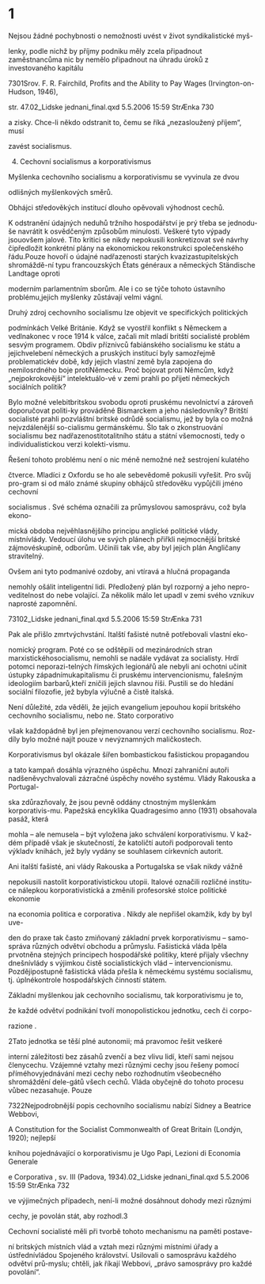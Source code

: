 # 1

Nejsou žádné pochybnosti o nemožnosti uvést v život syndikalistické myš-

lenky, podle nichž by příjmy podniku měly zcela připadnout zaměstnancůma nic by nemělo připadnout na úhradu úroků z investovaného kapitálu

7301Srov. F. R. Fairchild, Profits and the Ability to Pay Wages (Irvington-on-Hudson, 1946),

str. 47.02_Lidske jednani_final.qxd 5.5.2006 15:59 StrÆnka 730

a zisky. Chce-li někdo odstranit to, čemu se říká „nezasloužený příjem“, musí

zavést socialismus.

4. Cechovní socialismus a korporativismus

Myšlenka cechovního socialismu a korporativismu se vyvinula ze dvou

odlišných myšlenkových směrů.

Obhájci středověkých institucí dlouho opěvovali výhodnost cechů.

K odstranění údajných neduhů tržního hospodářství je prý třeba se jednodu-še navrátit k osvědčeným způsobům minulosti. Veškeré tyto výpady jsouovšem jalové. Tito kritici se nikdy nepokusili konkretizovat své návrhy čipředložit konkrétní plány na ekonomickou rekonstrukci společenského řádu.Pouze hovoří o údajné nadřazenosti starých kvazizastupitelských shromáždě-ní typu francouzských États généraux a německých Ständische Landtage oproti

moderním parlamentním sborům. Ale i co se týče tohoto ústavního problému,jejich myšlenky zůstávají velmi vágní.

Druhý zdroj cechovního socialismu lze objevit ve specifických politických

podmínkách Velké Británie. Když se vyostřil konflikt s Německem a vedlnakonec v roce 1914 k válce, začali mít mladí britští socialisté problém sesvým programem. Obdiv příznivců fabiánského socialismu ke státu a jejichvelebení německých a pruských institucí byly samozřejmě problematickév době, kdy jejich vlastní země byla zapojena do nemilosrdného boje protiNěmecku. Proč bojovat proti Němcům, když „nejpokrokovější“ intelektuálo-vé v zemi prahli po přijetí německých sociálních politik?

Bylo možné velebitbritskou svobodu oproti pruskému nevolnictví a zároveň doporučovat politi-ky prováděné Bismarckem a jeho následovníky? Britští socialisté prahli pozvláštní britské odrůdě socialismu, jež by byla co možná nejvzdálenější so-cialismu germánskému. Šlo tak o zkonstruování socialismu bez nadřazenostitotalitního státu a státní všemocnosti, tedy o individualistickou verzi kolekti-vismu.

Řešení tohoto problému není o nic méně nemožné než sestrojení kulatého

čtverce. Mladíci z Oxfordu se ho ale sebevědomě pokusili vyřešit. Pro svůj pro-gram si od málo známé skupiny obhájců středověku vypůjčili jméno cechovní

socialismus . Své schéma označili za průmyslovou samosprávu, což byla ekono-

mická obdoba nejvěhlasnějšího principu anglické politické vlády, místnívlády. Vedoucí úlohu ve svých plánech přiřkli nejmocnější britské zájmovéskupině, odborům. Učinili tak vše, aby byl jejich plán Angličany stravitelný.

Ovšem ani tyto podmanivé ozdoby, ani vtíravá a hlučná propaganda

nemohly ošálit inteligentní lidi. Předložený plán byl rozporný a jeho nepro-veditelnost do nebe volající. Za několik málo let upadl v zemi svého vznikuv naprosté zapomnění.

73102_Lidske jednani_final.qxd 5.5.2006 15:59 StrÆnka 731

Pak ale přišlo zmrtvýchvstání. Italští fašisté nutně potřebovali vlastní eko-

nomický program. Poté co se odštěpili od mezinárodních stran marxistickéhosocialismu, nemohli se nadále vydávat za socialisty. Hrdí potomci neporazi-telných římských legionářů ale nebyli ani ochotni učinit ústupky západnímukapitalismu či pruskému intervencionismu, falešným ideologiím barbarů,kteří zničili jejich slavnou říši. Pustili se do hledání sociální filozofie, jež bybyla výlučně a čistě italská.

Není důležité, zda věděli, že jejich evangelium jepouhou kopií britského cechovního socialismu, nebo ne. Stato corporativo

však každopádně byl jen přejmenovanou verzí cechovního socialismu. Roz-díly bylo možné najít pouze v nevýznamných maličkostech.

Korporativismus byl okázale šířen bombastickou fašistickou propagandou

a tato kampaň dosáhla výrazného úspěchu. Mnozí zahraniční autoři nadšeněvychvalovali zázračné úspěchy nového systému. Vlády Rakouska a Portugal-

ska zdůrazňovaly, že jsou pevně oddány ctnostným myšlenkám korporativis-mu. Papežská encyklika Quadragesimo anno (1931) obsahovala pasáž, která

mohla – ale nemusela – být vyložena jako schválení korporativismu. V kaž-dém případě však je skutečností, že katoličtí autoři podporovali tento výkladv knihách, jež byly vydány se souhlasem církevních autorit.

Ani italští fašisté, ani vlády Rakouska a Portugalska se však nikdy vážně

nepokusili nastolit korporativistickou utopii. Italové označili rozličné institu-ce nálepkou korporativistická a změnili profesorské stolce politické ekonomie

na economia politica e corporativa . Nikdy ale nepřišel okamžik, kdy by byl uve-

den do praxe tak často zmiňovaný základní prvek korporativismu – samo-správa různých odvětví obchodu a průmyslu. Fašistická vláda lpěla prvotněna stejných principech hospodářské politiky, které přijaly všechny dnešnívlády s výjimkou čistě socialistických vlád – intervencionismu. Pozdějipostupně fašistická vláda přešla k německému systému socialismu, tj. úplnékontrole hospodářských činností státem.

Základní myšlenkou jak cechovního socialismu, tak korporativismu je to,

že každé odvětví podnikání tvoří monopolistickou jednotku, cech či corpo-

razione .

2Tato jednotka se těší plné autonomii; má pravomoc řešit veškeré

interní záležitosti bez zásahů zvenčí a bez vlivu lidí, kteří sami nejsou členycechu. Vzájemné vztahy mezi různými cechy jsou řešeny pomocí příméhovyjednávání mezi cechy nebo rozhodnutím všeobecného shromáždění dele-gátů všech cechů. Vláda obyčejně do tohoto procesu vůbec nezasahuje. Pouze

7322Nejpodrobnější popis cechovního socialismu nabízí Sidney a Beatrice Webbovi,

A Constitution for the Socialist Commonwealth of Great Britain (Londýn, 1920); nejlepší

knihou pojednávající o korporativismu je Ugo Papi, Lezioni di Economia Generale

e Corporativa , sv. III (Padova, 1934).02_Lidske jednani_final.qxd 5.5.2006 15:59 StrÆnka 732

ve výjimečných případech, není-li možné dosáhnout dohody mezi různými

cechy, je povolán stát, aby rozhodl.3

Cechovní socialisté měli při tvorbě tohoto mechanismu na paměti postave-

ní britských místních vlád a vztah mezi různými místními úřady a ústřednívládou Spojeného království. Usilovali o samosprávu každého odvětví prů-myslu; chtěli, jak říkají Webbovi, „právo samosprávy pro každé povolání“.


